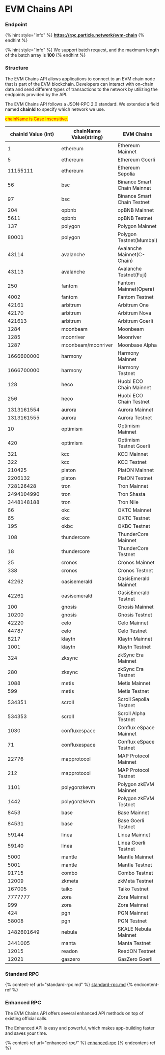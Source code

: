 # EVM Chains API

### Endpoint

{% hint style="info" %}
**https://rpc.particle.network/evm-chain**
{% endhint %}

{% hint style="info" %}
We support batch request, and the maximum length of the batch array is **100**
{% endhint %}

### Structure

The EVM Chains API allows applications to connect to an EVM chain node that is part of the EVM blockchain. Developers can interact with on-chain data and send different types of transactions to the network by utilizing the endpoints provided by the API.

The EVM Chains API follows a JSON-RPC 2.0 standard. We extended a field named **chainId** to specify which network we use.

<mark style="color:red;">chainName is Case Insensitive.</mark>

<table><thead><tr><th width="197">chainId Value (int)</th><th>chainName Value(string)</th><th>EVM Chains</th></tr></thead><tbody><tr><td>1</td><td>ethereum</td><td>Ethereum Mainnet</td></tr><tr><td>5</td><td>ethereum</td><td>Ethereum Goerli </td></tr><tr><td>11155111</td><td>ethereum</td><td>Ethereum Sepolia </td></tr><tr><td>56</td><td>bsc</td><td>Binance Smart Chain Mainnet</td></tr><tr><td>97</td><td>bsc</td><td>Binance Smart Chain Testnet</td></tr><tr><td>204</td><td>opbnb</td><td>opBNB Mainnet</td></tr><tr><td>5611</td><td>opbnb</td><td>opBNB Testnet</td></tr><tr><td>137</td><td>polygon</td><td>Polygon Mainnet</td></tr><tr><td>80001</td><td>polygon</td><td>Polygon Testnet(Mumbai)</td></tr><tr><td>43114</td><td>avalanche</td><td>Avalanche Mainnet(C-Chain)</td></tr><tr><td>43113</td><td>avalanche</td><td>Avalanche Testnet(Fuji)</td></tr><tr><td>250</td><td>fantom</td><td>Fantom Mainnet(Opera)</td></tr><tr><td>4002</td><td>fantom</td><td>Fantom Testnet</td></tr><tr><td>42161</td><td>arbitrum</td><td>Arbitrum One</td></tr><tr><td>42170</td><td>arbitrum</td><td>Arbitrum Nova</td></tr><tr><td>421613</td><td>arbitrum</td><td>Arbitrum Goerli</td></tr><tr><td>1284</td><td>moonbeam</td><td>Moonbeam</td></tr><tr><td>1285</td><td>moonriver</td><td>Moonriver</td></tr><tr><td>1287</td><td>moonbeam/moonriver</td><td>Moonbase Alpha</td></tr><tr><td>1666600000</td><td>harmony</td><td>Harmony Mainnet</td></tr><tr><td>1666700000</td><td>harmony</td><td>Harmony Testnet</td></tr><tr><td>128</td><td>heco</td><td>Huobi ECO Chain Mainnet</td></tr><tr><td>256</td><td>heco</td><td>Huobi ECO Chain Testnet</td></tr><tr><td>1313161554</td><td>aurora</td><td>Aurora Mainnet</td></tr><tr><td>1313161555</td><td>aurora</td><td>Aurora Testnet</td></tr><tr><td>10</td><td>optimism</td><td>Optimism Mainnet</td></tr><tr><td>420</td><td>optimism</td><td>Optimism Testnet Goerli</td></tr><tr><td>321</td><td>kcc</td><td>KCC Mainnet</td></tr><tr><td>322</td><td>kcc</td><td>KCC Testnet</td></tr><tr><td>210425</td><td>platon</td><td>PlatON Mainnet</td></tr><tr><td>2206132</td><td>platon</td><td>PlatON Testnet</td></tr><tr><td>728126428</td><td>tron</td><td>Tron Mainnet</td></tr><tr><td>2494104990</td><td>tron</td><td>Tron Shasta</td></tr><tr><td>3448148188</td><td>tron</td><td>Tron Nile</td></tr><tr><td>66</td><td>okc</td><td>OKTC Mainnet</td></tr><tr><td>65</td><td>okc</td><td>OKTC Testnet</td></tr><tr><td>195</td><td>okbc</td><td>OKBC Testnet</td></tr><tr><td>108</td><td>thundercore</td><td>ThunderCore Mainnet</td></tr><tr><td>18</td><td>thundercore</td><td>ThunderCore Testnet</td></tr><tr><td>25</td><td>cronos</td><td>Cronos Mainnet</td></tr><tr><td>338</td><td>cronos</td><td>Cronos Testnet</td></tr><tr><td>42262</td><td>oasisemerald</td><td>OasisEmerald Mainnet</td></tr><tr><td>42261</td><td>oasisemerald</td><td>OasisEmerald Testnet</td></tr><tr><td>100</td><td>gnosis</td><td>Gnosis Mainnet</td></tr><tr><td>10200</td><td>gnosis</td><td>Gnosis Testnet</td></tr><tr><td>42220</td><td>celo</td><td>Celo Mainnet</td></tr><tr><td>44787</td><td>celo</td><td>Celo Testnet</td></tr><tr><td>8217</td><td>klaytn</td><td>Klaytn Mainnet</td></tr><tr><td>1001</td><td>klaytn</td><td>Klaytn Testnet</td></tr><tr><td>324</td><td>zksync</td><td>zkSync Era Mainnet</td></tr><tr><td>280</td><td>zksync</td><td>zkSync Era Testnet</td></tr><tr><td>1088</td><td>metis</td><td>Metis Mainnet</td></tr><tr><td>599</td><td>metis</td><td>Metis Testnet</td></tr><tr><td>534351</td><td>scroll</td><td>Scroll Sepolia Testnet</td></tr><tr><td>534353</td><td>scroll</td><td>Scroll Alpha Testnet</td></tr><tr><td>1030</td><td>confluxespace</td><td>Conflux eSpace Mainnet</td></tr><tr><td>71</td><td>confluxespace</td><td>Conflux eSpace Testnet</td></tr><tr><td>22776</td><td>mapprotocol</td><td>MAP Protocol Mainnet</td></tr><tr><td>212</td><td>mapprotocol</td><td>MAP Protocol Testnet</td></tr><tr><td>1101</td><td>polygonzkevm</td><td>Polygon zkEVM Mainnet</td></tr><tr><td>1442</td><td>polygonzkevm</td><td>Polygon zkEVM Testnet</td></tr><tr><td>8453</td><td>base</td><td>Base Mainnet</td></tr><tr><td>84531</td><td>base</td><td>Base Goerli Testnet</td></tr><tr><td>59144</td><td>linea</td><td>Linea Mainnet</td></tr><tr><td>59140</td><td>linea</td><td>Linea Goerli Testnet</td></tr><tr><td>5000</td><td>mantle</td><td>Mantle Mainnet</td></tr><tr><td>5001</td><td>mantle</td><td>Mantle Testnet</td></tr><tr><td>91715</td><td>combo</td><td>Combo Testnet</td></tr><tr><td>12009</td><td>zkmeta</td><td>zkMeta Testnet</td></tr><tr><td>167005</td><td>taiko</td><td>Taiko Testnet</td></tr><tr><td>7777777</td><td>zora</td><td>Zora Mainnet</td></tr><tr><td>999</td><td>zora</td><td>Zora Mainnet</td></tr><tr><td>424</td><td>pgn</td><td>PGN Mainnet</td></tr><tr><td>58008</td><td>pgn</td><td>PGN Testnet</td></tr><tr><td>1482601649</td><td>nebula</td><td>SKALE Nebula Mainnet</td></tr><tr><td>3441005</td><td>manta</td><td>Manta Testnet</td></tr><tr><td>12015</td><td>readon</td><td>ReadON Testnet</td></tr><tr><td>12021</td><td>gaszero</td><td>GasZero Goerli</td></tr></tbody></table>

### Standard RPC

{% content-ref url="standard-rpc.md" %}
[standard-rpc.md](standard-rpc.md)
{% endcontent-ref %}

### Enhanced RPC

The EVM Chains API offers several enhanced API methods on top of existing official calls.

The Enhanced API is easy and powerful, which makes app-building faster and saves your time.

{% content-ref url="enhanced-rpc/" %}
[enhanced-rpc](enhanced-rpc/)
{% endcontent-ref %}
